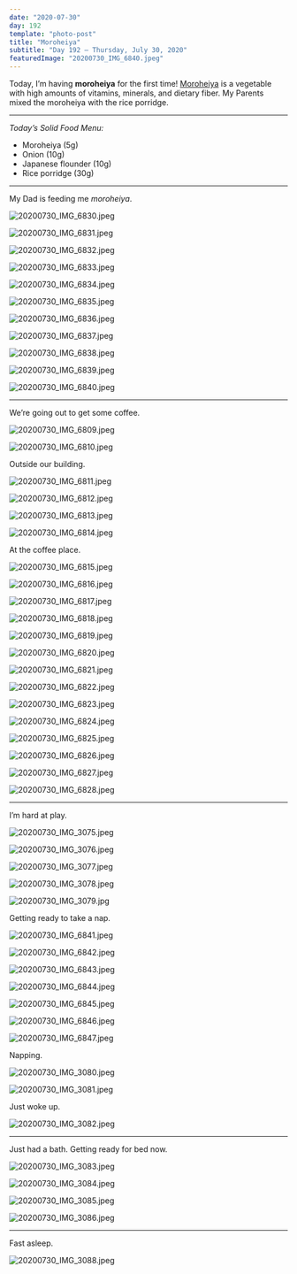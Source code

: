 ```yaml
---
date: "2020-07-30"
day: 192
template: "photo-post"
title: "Moroheiya"
subtitle: "Day 192 – Thursday, July 30, 2020"
featuredImage: "20200730_IMG_6840.jpeg"
---
```


Today, I’m having **moroheiya** for the first time! <a href="https://greenoodle.com/moroheiya/">Moroheiya</a> is a vegetable with high amounts of vitamins, minerals, and dietary fiber. My Parents mixed the moroheiya with the rice porridge.

<hr />

_Today’s Solid Food Menu:_

- Moroheiya (5g)
- Onion (10g)
- Japanese flounder (10g)
- Rice porridge (30g)

<hr />

My Dad is feeding me _moroheiya_.

![20200730_IMG_6830.jpeg](20200730_IMG_6830.jpeg)

![20200730_IMG_6831.jpeg](20200730_IMG_6831.jpeg)

![20200730_IMG_6832.jpeg](20200730_IMG_6832.jpeg)

![20200730_IMG_6833.jpeg](20200730_IMG_6833.jpeg)

![20200730_IMG_6834.jpeg](20200730_IMG_6834.jpeg)

![20200730_IMG_6835.jpeg](20200730_IMG_6835.jpeg)

![20200730_IMG_6836.jpeg](20200730_IMG_6836.jpeg)

![20200730_IMG_6837.jpeg](20200730_IMG_6837.jpeg)

![20200730_IMG_6838.jpeg](20200730_IMG_6838.jpeg)

![20200730_IMG_6839.jpeg](20200730_IMG_6839.jpeg)

![20200730_IMG_6840.jpeg](20200730_IMG_6840.jpeg)

<hr />

We’re going out to get some coffee.

![20200730_IMG_6809.jpeg](20200730_IMG_6809.jpeg)

![20200730_IMG_6810.jpeg](20200730_IMG_6810.jpeg)

Outside our building.

![20200730_IMG_6811.jpeg](20200730_IMG_6811.jpeg)

![20200730_IMG_6812.jpeg](20200730_IMG_6812.jpeg)

![20200730_IMG_6813.jpeg](20200730_IMG_6813.jpeg)

![20200730_IMG_6814.jpeg](20200730_IMG_6814.jpeg)

At the coffee place.

![20200730_IMG_6815.jpeg](20200730_IMG_6815.jpeg)

![20200730_IMG_6816.jpeg](20200730_IMG_6816.jpeg)

![20200730_IMG_6817.jpeg](20200730_IMG_6817.jpeg)

![20200730_IMG_6818.jpeg](20200730_IMG_6818.jpeg)

![20200730_IMG_6819.jpeg](20200730_IMG_6819.jpeg)

![20200730_IMG_6820.jpeg](20200730_IMG_6820.jpeg)

![20200730_IMG_6821.jpeg](20200730_IMG_6821.jpeg)

![20200730_IMG_6822.jpeg](20200730_IMG_6822.jpeg)

![20200730_IMG_6823.jpeg](20200730_IMG_6823.jpeg)

![20200730_IMG_6824.jpeg](20200730_IMG_6824.jpeg)

![20200730_IMG_6825.jpeg](20200730_IMG_6825.jpeg)

![20200730_IMG_6826.jpeg](20200730_IMG_6826.jpeg)

![20200730_IMG_6827.jpeg](20200730_IMG_6827.jpeg)

![20200730_IMG_6828.jpeg](20200730_IMG_6828.jpeg)

<hr />

I’m hard at play.

![20200730_IMG_3075.jpeg](20200730_IMG_3075.jpeg)

![20200730_IMG_3076.jpeg](20200730_IMG_3076.jpeg)

![20200730_IMG_3077.jpeg](20200730_IMG_3077.jpeg)

![20200730_IMG_3078.jpeg](20200730_IMG_3078.jpeg)

![20200730_IMG_3079.jpg](20200730_IMG_3079.jpg)

Getting ready to take a nap.

![20200730_IMG_6841.jpeg](20200730_IMG_6841.jpeg)

![20200730_IMG_6842.jpeg](20200730_IMG_6842.jpeg)

![20200730_IMG_6843.jpeg](20200730_IMG_6843.jpeg)

![20200730_IMG_6844.jpeg](20200730_IMG_6844.jpeg)

![20200730_IMG_6845.jpeg](20200730_IMG_6845.jpeg)

![20200730_IMG_6846.jpeg](20200730_IMG_6846.jpeg)

![20200730_IMG_6847.jpeg](20200730_IMG_6847.jpeg)

Napping.

![20200730_IMG_3080.jpeg](20200730_IMG_3080.jpeg)

![20200730_IMG_3081.jpeg](20200730_IMG_3081.jpeg)

Just woke up.

![20200730_IMG_3082.jpeg](20200730_IMG_3082.jpeg)

<hr />

Just had a bath. Getting ready for bed now.

![20200730_IMG_3083.jpeg](20200730_IMG_3083.jpeg)

![20200730_IMG_3084.jpeg](20200730_IMG_3084.jpeg)

![20200730_IMG_3085.jpeg](20200730_IMG_3085.jpeg)

![20200730_IMG_3086.jpeg](20200730_IMG_3086.jpeg)

<hr />

Fast asleep.

![20200730_IMG_3088.jpeg](20200730_IMG_3088.jpeg)
